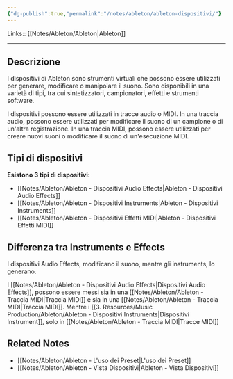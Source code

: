 ```yaml
---
{"dg-publish":true,"permalink":"/notes/ableton/ableton-dispositivi/"}
---
```


Links:: [[Notes/Ableton/Ableton\|Ableton]]

---
## Descrizione

I dispositivi di Ableton sono strumenti virtuali che possono essere utilizzati per generare, modificare o manipolare il suono. Sono disponibili in una varietà di tipi, tra cui sintetizzatori, campionatori, effetti e strumenti software.

I dispositivi possono essere utilizzati in tracce audio o MIDI. In una traccia audio, possono essere utilizzati per modificare il suono di un campione o di un'altra registrazione. In una traccia MIDI, possono essere utilizzati per creare nuovi suoni o modificare il suono di un'esecuzione MIDI.

## Tipi di dispositivi

**Esistono 3 tipi di dispositivi:**

- [[Notes/Ableton/Ableton - Dispositivi Audio Effects\|Ableton - Dispositivi Audio Effects]]
- [[Notes/Ableton/Ableton - Dispositivi Instruments\|Ableton - Dispositivi Instruments]]
- [[Notes/Ableton/Ableton - Dispositivi Effetti MIDI\|Ableton - Dispositivi Effetti MIDI]]


## Differenza tra Instruments e Effects

I dispositivi Audio Effects, modificano il suono, mentre gli instruments, lo generano. 

I [[Notes/Ableton/Ableton - Dispositivi Audio Effects\|Dispositivi Audio Effects]], possono essere messi sia in una [[Notes/Ableton/Ableton - Traccia MIDI\|Traccia MIDI]] e sia in una [[Notes/Ableton/Ableton - Traccia MIDI\|Traccia MIDI]]. Mentre i [[3. Resources/Music Production/Ableton/Ableton - Dispositivi Instruments\|Dispositivi Instrument]], solo in [[Notes/Ableton/Ableton - Traccia MIDI\|Tracce MIDI]]



## Related Notes

- [[Notes/Ableton/Ableton - L'uso dei Preset\|L'uso dei Preset]]
- [[Notes/Ableton/Ableton - Vista Dispositivi\|Ableton - Vista Dispositivi]]

